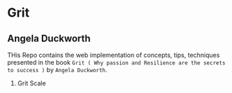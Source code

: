 # Grit

## Angela Duckworth

THis Repo contains the web implementation of concepts, tips, techniques presented in the book `Grit ( Why passion and Resilience are the secrets to success )` by `Angela Duckworth`.

1. Grit Scale
